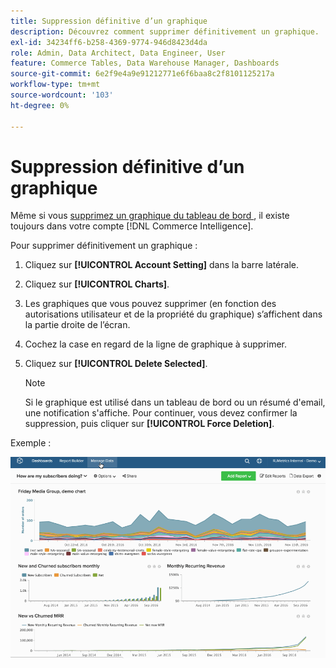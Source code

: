```yaml
---
title: Suppression définitive d’un graphique
description: Découvrez comment supprimer définitivement un graphique.
exl-id: 34234ff6-b258-4369-9774-946d8423d4da
role: Admin, Data Architect, Data Engineer, User
feature: Commerce Tables, Data Warehouse Manager, Dashboards
source-git-commit: 6e2f9e4a9e91212771e6f6baa8c2f8101125217a
workflow-type: tm+mt
source-wordcount: '103'
ht-degree: 0%

---
```


# Suppression définitive d’un graphique

Même si vous [ supprimez un graphique du tableau de bord ](../../data-user/dashboards/remove-charts-dashboard.md), il existe toujours dans votre compte [!DNL Commerce Intelligence].

Pour supprimer définitivement un graphique :

1. Cliquez sur **[!UICONTROL Account Setting]** dans la barre latérale.

1. Cliquez sur **[!UICONTROL Charts]**.

1. Les graphiques que vous pouvez supprimer (en fonction des autorisations utilisateur et de la propriété du graphique) s’affichent dans la partie droite de l’écran.

1. Cochez la case en regard de la ligne de graphique à supprimer.

1. Cliquez sur **[!UICONTROL Delete Selected]**.

   >[!NOTE]
   >
   >Si le graphique est utilisé dans un tableau de bord ou un résumé d&#39;email, une notification s&#39;affiche. Pour continuer, vous devez confirmer la suppression, puis cliquer sur **[!UICONTROL Force Deletion]**.

Exemple :

![supprimer un graphique](../../assets/deletechart.gif)<!--{: width="630" height="402"}-->
